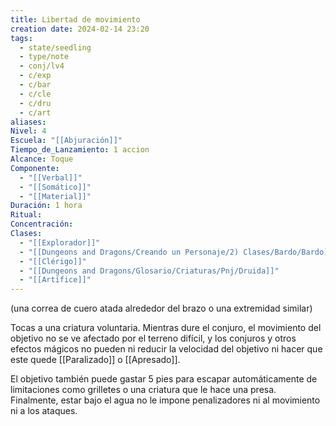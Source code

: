 ```yaml
---
title: Libertad de movimiento
creation date: 2024-02-14 23:20
tags:
  - state/seedling
  - type/note
  - conj/lv4
  - c/exp
  - c/bar
  - c/cle
  - c/dru
  - c/art
aliases: 
Nivel: 4
Escuela: "[[Abjuración]]"
Tiempo_de_Lanzamiento: 1 accion
Alcance: Toque
Componente:
  - "[[Verbal]]"
  - "[[Somático]]"
  - "[[Material]]"
Duración: 1 hora
Ritual: 
Concentración: 
Clases:
  - "[[Explorador]]"
  - "[[Dungeons and Dragons/Creando un Personaje/2) Clases/Bardo/Bardo]]"
  - "[[Clérigo]]"
  - "[[Dungeons and Dragons/Glosario/Criaturas/Pnj/Druida]]"
  - "[[Artífice]]"
---
```

(una correa de cuero atada alrededor del brazo o una extremidad similar)

Tocas a una criatura voluntaria. Mientras dure el conjuro, el movimiento del objetivo no se ve afectado por el terreno difícil, y los conjuros y otros efectos mágicos no pueden ni reducir la velocidad del objetivo ni hacer que este quede [[Paralizado]] o [[Apresado]].

El objetivo también puede gastar 5 pies para escapar automáticamente de limitaciones como grilletes o una criatura que le hace una presa. Finalmente, estar bajo el agua no le impone penalizadores ni al movimiento ni a los ataques.